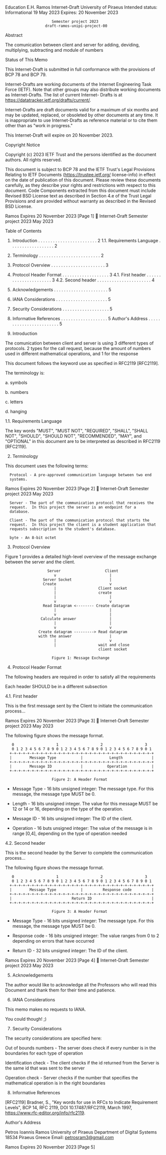 



Education                                                     E.H. Ramos
Internet-Draft                                     University of Piraeus
Intended status: Informational                               19 May 2023
Expires: 20 November 2023


                         Semester project 2023
                      draft-ramos-unipi-project-00

Abstract

   The comunication between client and server for adding, deviding,
   multiplying, subtracting and module of numbers

Status of This Memo

   This Internet-Draft is submitted in full conformance with the
   provisions of BCP 78 and BCP 79.

   Internet-Drafts are working documents of the Internet Engineering
   Task Force (IETF).  Note that other groups may also distribute
   working documents as Internet-Drafts.  The list of current Internet-
   Drafts is at https://datatracker.ietf.org/drafts/current/.

   Internet-Drafts are draft documents valid for a maximum of six months
   and may be updated, replaced, or obsoleted by other documents at any
   time.  It is inappropriate to use Internet-Drafts as reference
   material or to cite them other than as "work in progress."

   This Internet-Draft will expire on 20 November 2023.

Copyright Notice

   Copyright (c) 2023 IETF Trust and the persons identified as the
   document authors.  All rights reserved.

   This document is subject to BCP 78 and the IETF Trust's Legal
   Provisions Relating to IETF Documents (https://trustee.ietf.org/
   license-info) in effect on the date of publication of this document.
   Please review these documents carefully, as they describe your rights
   and restrictions with respect to this document.  Code Components
   extracted from this document must include Revised BSD License text as
   described in Section 4.e of the Trust Legal Provisions and are
   provided without warranty as described in the Revised BSD License.







Ramos                   Expires 20 November 2023                [Page 1]

Internet-Draft            Semester project 2023                 May 2023


Table of Contents

   1.  Introduction  . . . . . . . . . . . . . . . . . . . . . . . .   2
     1.1.  Requirements Language . . . . . . . . . . . . . . . . . .   2
   2.  Terminology . . . . . . . . . . . . . . . . . . . . . . . . .   2
   3.  Protocol Overview . . . . . . . . . . . . . . . . . . . . . .   3
   4.  Protocol Header Format  . . . . . . . . . . . . . . . . . . .   3
  4.1.  First header  . . . . . . . . . . . . . . . . . . . . . .   3
  4.2.  Second header . . . . . . . . . . . . . . . . . . . . . .   4
   5.  Acknowledgements  . . . . . . . . . . . . . . . . . . . . . .   5
   6.  IANA Considerations . . . . . . . . . . . . . . . . . . . . .   5
   7.  Security Considerations . . . . . . . . . . . . . . . . . . .   5
   8.  Informative References  . . . . . . . . . . . . . . . . . . .   5
   Author's Address  . . . . . . . . . . . . . . . . . . . . . . . .   5

1.  Introduction

   The comunication between client and server is using 3 different types
   of protocols.  2 types for the call request, because the amount of
   numbers used in different mathematical operations, and 1 for the
   response

   This document follows the keyword use as specified in RFC2119
   [RFC2119].

   The terminology is:

   a.  symbols

   b.  numbers

   c.  letters

   d.  hanging

1.1.  Requirements Language

   The key words "MUST", "MUST NOT", "REQUIRED", "SHALL", "SHALL NOT",
   "SHOULD", "SHOULD NOT", "RECOMMENDED", "MAY", and "OPTIONAL" in this
   document are to be interpreted as described in RFC2119 [RFC2119].

2.  Terminology

   This document uses the following terms:

      Protocol - A pre-approved communication language between two end
      systems.




Ramos                   Expires 20 November 2023                [Page 2]

Internet-Draft            Semester project 2023                 May 2023


      Server - The part of the communication protocol that receives the
      request.  In this project the server is an endpoint for a
      database.

      Client - The part of the communication protocol that starts the
      request.  In this project the client is a student application that
      requests subscription to the student's database.

      byte - An 8-bit octet

3.  Protocol Overview

   Figure 1 provides a detailed high-level overview of the message
   exchange between the server and the client.

                       Server                    Client
                          v                        |
                     Server Socket                 |
                     Create                        v
                          |                   Client socket
                          |                   create
                          |                        |
                          v                        v
                     Read Datagram <-------- Create datagram
                          |                        |
                          v                        |
                    Calculate answer               |
                          |                        |
                          v                        v
                   Create datagram ---------> Read datagram
                   with the answer                 |
                          |                        v
                          |                   wait and close
                                              client socket

                         Figure 1: Message Exchange

4.  Protocol Header Format

   The following headers are required in order to satisfy all the
   requirements

   Each header SHOULD be in a different subsection

4.1.  First header

   This is the first message sent by the Client to initiate the
   communication process...



Ramos                   Expires 20 November 2023                [Page 3]

Internet-Draft            Semester project 2023                 May 2023


   The following figure shows the message format.

       0                   1                   2                   3
       0 1 2 3 4 5 6 7 8 9 0 1 2 3 4 5 6 7 8 9 0 1 2 3 4 5 6 7 8 9 0 1
      +-+-+-+-+-+-+-+-+-+-+-+-+-+-+-+-+-+-+-+-+-+-+-+-+-+-+-+-+-+-+-+-+
      |        Message Type           |            Length             |
      +-+-+-+-+-+-+-+-+-+-+-+-+-+-+-+-+-+-+-+-+-+-+-+-+-+-+-+-+-+-+-+-+
      |        Message ID             |           Operation           |
      +-+-+-+-+-+-+-+-+-+-+-+-+-+-+-+-+-+-+-+-+-+-+-+-+-+-+-+-+-+-+-+-+

                         Figure 2: A Header Format

   *  Message Type - 16 bits unsigned integer: The message type.  For
      this message, the message type MUST be 0.

   *  Length - 16 bits unsigned integer.  The value for this message
      MUST be 12 or 14 or 16, depending on the type of the operation.

   *  Message ID - 16 bits unsigned integer: The ID of the client.

   *  Operation - 16 buts unsigned integer: The value of the message is
      in range [0,4], depending on the type of operation needed

4.2.  Second header

   This is the second header by the Server to complete the communication
   process...

   The following figure shows the message format.

       0                   1                   2                   3
       0 1 2 3 4 5 6 7 8 9 0 1 2 3 4 5 6 7 8 9 0 1 2 3 4 5 6 7 8 9 0 1
      +-+-+-+-+-+-+-+-+-+-+-+-+-+-+-+-+-+-+-+-+-+-+-+-+-+-+-+-+-+-+-+-+
      |        Message Type           |         Response code         |
      +-+-+-+-+-+-+-+-+-+-+-+-+-+-+-+-+-+-+-+-+-+-+-+-+-+-+-+-+-+-+-+-+
      |                           Return ID                           |
      +-+-+-+-+-+-+-+-+-+-+-+-+-+-+-+-+-+-+-+-+-+-+-+-+-+-+-+-+-+-+-+-+

                         Figure 3: A Header Format

   *  Message Type - 16 bits unsigned integer: The message type.  For
      this message, the message type MUST be 0.

   *  Response code - 16 bits unsigned integer: The value ranges from 0
      to 2 depending on errors that have occurred

   *  Return ID - 32 bits unsigned integer: The ID of the client.




Ramos                   Expires 20 November 2023                [Page 4]

Internet-Draft            Semester project 2023                 May 2023


5.  Acknowledgements

   The author would like to acknowledge all the Professors who will read
   this Document and thank them for their time and patience.

6.  IANA Considerations

   This memo makes no requests to IANA.

   You could though! ;)

7.  Security Considerations

   The security considerations are specified here:

   Out of bounds numbers - The server does check if every number is in
   the boundaries for each type of operation

   Identification check - The client checks if the id returned from the
   Server is the same id that was sent to the server

   Operation check - Server checks if the number that specifies the
   mathematical operation is in the right boundaries

8.  Informative References

   [RFC2119]  Bradner, S., "Key words for use in RFCs to Indicate
              Requirement Levels", BCP 14, RFC 2119,
              DOI 10.17487/RFC2119, March 1997,
              <https://www.rfc-editor.org/info/rfc2119>.

Author's Address

   Petros Ioannis Ramos
   University of Piraeus
   Department of Digital Systems
   18534 Piraeus
   Greece
   Email: petrosram3@gmail.com












Ramos                   Expires 20 November 2023                [Page 5]
